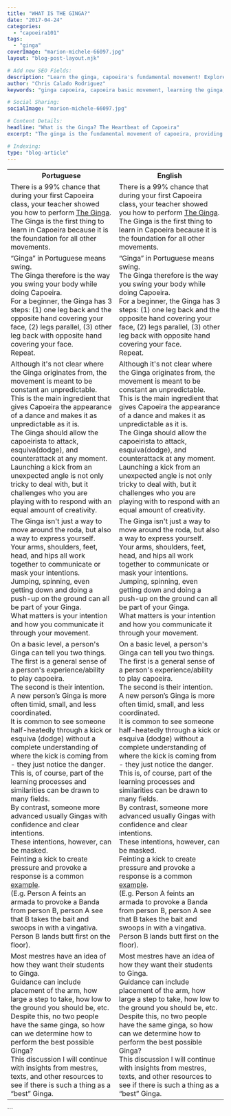 ```yaml
---
title: "WHAT IS THE GINGA?"
date: "2017-04-24"
categories:
  - "capoeira101"
tags:
  - "ginga"
coverImage: "marion-michele-66097.jpg"
layout: "blog-post-layout.njk"

# Add new SEO Fields:
description: "Learn the ginga, capoeira's fundamental movement! Explore its history, variations, and essential role in the game. "
author: "Chris Calado Rodriguez"
keywords: "ginga capoeira, capoeira basic movement, learning the ginga, capoeira dance fight, how to ginga, capoeira footwork tutorial, ginga variations, mastering the ginga"

# Social Sharing:
socialImage: "marion-michele-66097.jpg"

# Content Details:
headline: "What is the Ginga? The Heartbeat of Capoeira"
excerpt: "The ginga is the fundamental movement of capoeira, providing balance, agility, and deception in the game."

# Indexing:
type: "blog-article"
---
```


<table class="capoeira-table">
    <tr class="header-row">
        <th>Portuguese</th>
        <th>English</th>
    </tr>
    <tr>
        <td>
            There is a 99% chance that during your first Capoeira class, your teacher showed you how to perform <a href="https://upload.wikimedia.org/wikipedia/commons/9/9a/Ginga_de_dos.gif">The Ginga</a>. <br>
            The Ginga is the first thing to learn in Capoeira because it is the foundation for all other movements.
        </td>
        <td>
            There is a 99% chance that during your first Capoeira class, your teacher showed you how to perform <a href="https://upload.wikimedia.org/wikipedia/commons/9/9a/Ginga_de_dos.gif">The Ginga</a>. <br>
            The Ginga is the first thing to learn in Capoeira because it is the foundation for all other movements.
        </td>
    </tr>
    <tr>
        <td>
            “Ginga” in Portuguese means swing. <br>
            The Ginga therefore is the way you swing your body while doing Capoeira. <br>
            For a beginner, the Ginga has 3 steps: (1) one leg back and the opposite hand covering your face, (2) legs parallel,  (3) other leg back with opposite hand covering your face. <br>
            Repeat.
        </td>
        <td>
            “Ginga” in Portuguese means swing. <br>
            The Ginga therefore is the way you swing your body while doing Capoeira. <br>
            For a beginner, the Ginga has 3 steps: (1) one leg back and the opposite hand covering your face, (2) legs parallel,  (3) other leg back with opposite hand covering your face. <br>
            Repeat.
        </td>
    </tr>
    <tr>
        <td>
            Although it's not clear where the Ginga originates from, the movement is meant to be constant an unpredictable. <br>
            This is the main ingredient that gives Capoeira the appearance of a dance and makes it as unpredictable as it is. <br>
            The Ginga should allow the capoeirista to attack, esquiva(dodge), and counterattack at any moment. <br>
            Launching a kick from an unexpected angle is not only tricky to deal with, but it challenges who you are playing with to respond with an equal amount of creativity.
        </td>
        <td>
            Although it's not clear where the Ginga originates from, the movement is meant to be constant an unpredictable. <br>
            This is the main ingredient that gives Capoeira the appearance of a dance and makes it as unpredictable as it is. <br>
            The Ginga should allow the capoeirista to attack, esquiva(dodge), and counterattack at any moment. <br>
            Launching a kick from an unexpected angle is not only tricky to deal with, but it challenges who you are playing with to respond with an equal amount of creativity.
        </td>
    </tr>
    <tr>
        <td>
            The Ginga isn't just a way to move around the roda, but also a way to express yourself. <br>
            Your arms, shoulders, feet, head, and hips all work together to communicate or mask your intentions. <br>
            Jumping, spinning, even getting down and doing a push-up on the ground can all be part of your Ginga. <br>
            What matters is your intention and how you communicate it through your movement.
        </td>
        <td>
            The Ginga isn't just a way to move around the roda, but also a way to express yourself. <br>
            Your arms, shoulders, feet, head, and hips all work together to communicate or mask your intentions. <br>
            Jumping, spinning, even getting down and doing a push-up on the ground can all be part of your Ginga. <br>
            What matters is your intention and how you communicate it through your movement.
        </td>
    </tr>
    <tr>
        <td>
            On a basic level, a person's Ginga can tell you two things. <br>
            The first is a general sense of a person's experience/ability to play capoeira. <br>
            The second is their intention. <br>
            A new person’s Ginga is more often timid, small, and less coordinated. <br>
            It is common to see someone half-heatedly through a kick or esquiva (dodge) without a complete understanding of where the kick is coming from - they just notice the danger. <br>
            This is, of course, part of the learning processes and similarities can be drawn to many fields. <br>
            By contrast, someone more advanced usually Gingas with confidence and clear intentions. <br>
            These intentions, however, can be masked. <br>
            Feinting a kick to create pressure and provoke a response is a common <a href="https://www.youtube.com/watch?v=zZhYwtJTA9g">example</a>. <br>
            (E.g.  Person A feints an armada to provoke a Banda from person B, person A see that B takes the bait and swoops in with a vingativa. Person B lands butt first on the floor).
        </td>
        <td>
            On a basic level, a person's Ginga can tell you two things. <br>
            The first is a general sense of a person's experience/ability to play capoeira. <br>
            The second is their intention. <br>
            A new person’s Ginga is more often timid, small, and less coordinated. <br>
            It is common to see someone half-heatedly through a kick or esquiva (dodge) without a complete understanding of where the kick is coming from - they just notice the danger. <br>
            This is, of course, part of the learning processes and similarities can be drawn to many fields. <br>
            By contrast, someone more advanced usually Gingas with confidence and clear intentions. <br>
            These intentions, however, can be masked. <br>
            Feinting a kick to create pressure and provoke a response is a common <a href="https://www.youtube.com/watch?v=zZhYwtJTA9g">example</a>. <br>
            (E.g.  Person A feints an armada to provoke a Banda from person B, person A see that B takes the bait and swoops in with a vingativa. Person B lands butt first on the floor).
        </td>
    </tr>
    <tr>
        <td>
            Most mestres have an idea of how they want their students to Ginga. <br>
            Guidance can include placement of the arm, how large a step to take, how low to the ground you should be, etc. <br>
            Despite this, no two people have the same ginga, so how can we determine how to perform the best possible Ginga? <br>
            This discussion I will continue with insights from mestres, texts, and other resources to see if there is such a thing as a “best” Ginga.
        </td>
        <td>
            Most mestres have an idea of how they want their students to Ginga. <br>
            Guidance can include placement of the arm, how large a step to take, how low to the ground you should be, etc. <br>
            Despite this, no two people have the same ginga, so how can we determine how to perform the best possible Ginga? <br>
            This discussion I will continue with insights from mestres, texts, and other resources to see if there is such a thing as a “best” Ginga.
        </td>
    </tr>
</table>
```